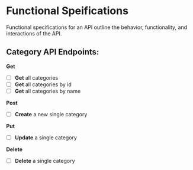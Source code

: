 # Functional Speifications

Functional specifications for an API outline the behavior, functionality, and interactions of the API.

## Category API Endpoints:

**Get**
- [ ] **Get** all categories
- [ ] **Get** all categories by id
- [ ] **Get** all categories by name

**Post**
- [ ] **Create** a new single category

**Put**
- [ ] **Update** a single category

**Delete**
- [ ] **Delete** a single category
